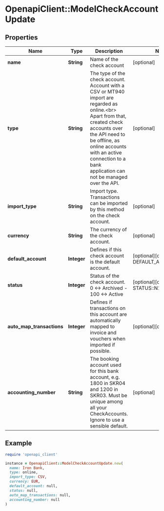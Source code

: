 # OpenapiClient::ModelCheckAccountUpdate

## Properties

| Name | Type | Description | Notes |
| ---- | ---- | ----------- | ----- |
| **name** | **String** | Name of the check account | [optional] |
| **type** | **String** | The type of the check account. Account with a CSV or MT940 import are regarded as online.&lt;br&gt;       Apart from that, created check accounts over the API need to be offline, as online accounts with an active connection       to a bank application can not be managed over the API. | [optional] |
| **import_type** | **String** | Import type. Transactions can be imported by this method on the check account. | [optional] |
| **currency** | **String** | The currency of the check account. | [optional] |
| **default_account** | **Integer** | Defines if this check account is the default account. | [optional][default to DEFAULT_ACCOUNT::N0] |
| **status** | **Integer** | Status of the check account. 0 &lt;-&gt; Archived - 100 &lt;-&gt; Active | [optional][default to STATUS::N100] |
| **auto_map_transactions** | **Integer** | Defines if transactions on this account are automatically mapped to invoice and vouchers when imported if possible. | [optional][default to 1] |
| **accounting_number** | **String** | The booking account used for this bank account, e.g. 1800 in SKR04 and 1200 in SKR03. Must be unique among all your CheckAccounts. Ignore to use a sensible default. | [optional] |

## Example

```ruby
require 'openapi_client'

instance = OpenapiClient::ModelCheckAccountUpdate.new(
  name: Iron Bank,
  type: online,
  import_type: CSV,
  currency: EUR,
  default_account: null,
  status: null,
  auto_map_transactions: null,
  accounting_number: null
)
```

